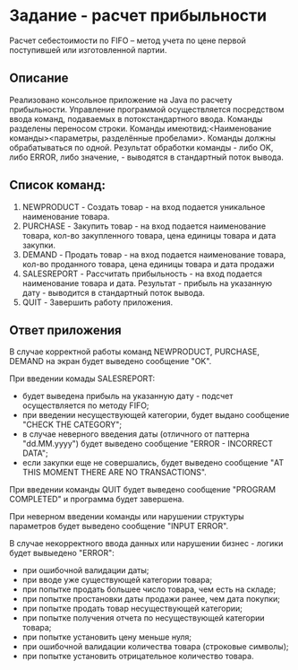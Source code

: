 # Задание - расчет прибыльности
Расчет себестоимости по FIFO – метод учета по цене первой поступившей или изготовленной партии.

## Описание
Реализовано консольное приложение на Java по расчету прибыльности.
Управление программой осуществляется посредством ввода команд, подаваемых в потокстандартного ввода. 
Команды разделены переносом строки. 
Команды имеютвид:<Наименование команды><параметры, разделённые пробелами>. 
Команды должны обрабатываться по одной. 
Результат обработки команды - либо OK, либо ERROR, либо значение, - выводятся в стандартный поток вывода.



## Список команд:
1) NEWPRODUCT <name> - Создать товар - на вход подается уникальное наименование товара.
2) PURCHASE <name> <amount> <price> <date> - Закупить товар - на вход подается наименование товара, кол-во закупленного товара, цена единицы товара и дата закупки.
3) DEMAND <name> <amount> <price> <date> - Продать товар - на вход подается наименование товара, кол-во проданного товара, цена единицы товара и дата продажи
4) SALESREPORT <name> <date> - Рассчитать прибыльность - на вход подается наименование товара и дата. Результат - прибыль на указанную дату - выводится в стандартный поток вывода.
5) QUIT - Завершить работу приложения.

## Ответ приложения

В случае корректной работы команд NEWPRODUCT, PURCHASE, DEMAND на экран будет выведено сообщение "OK".

При введении комады SALESREPORT:
- будет выведена прибыль на указанную дату - подсчет осуществляется по методу FIFO;
- при введении несуществующей категории, будет выдано сообщение "CHECK THE CATEGORY";
- в случае неверного введения даты (отличного от паттерна "dd.MM.yyyy") будет выведено сообщение "ERROR - INCORRECT DATA";
- если закупки еще не совершались, будет выведено сообщение "AT THIS MOMENT THERE ARE NO TRANSACTIONS".

При введении команды QUIT будет выведено сообщение "PROGRAM COMPLETED" и программа будет завершена.

При неверном введении команды или нарушении структуры параметров будет выведено сообщение "INPUT ERROR".

В случае некорректного ввода данных или нарушении бизнес - логики будет вывыедено "ERROR":
- при ошибочной валидации даты;
- при вводе уже существующей категории товара;
- при попытке продать большее число товара, чем есть на складе;
- при попытке простановки даты продажи ранее, чем дата покупки;
- при попытке продать товар несуществующей категории;
- при попытке получения отчета по несуществующей категории товара;
- при попытке установить цену меньше нуля;
- при ошибочной валидации количества товара (строковые символы);
- при попытке установить отрицательное количество товара.
